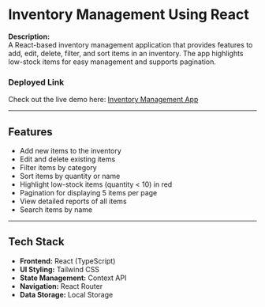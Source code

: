 # Inventory Management Using React

**Description:**  
A React-based inventory management application that provides features to add, edit, delete, filter, and sort items in an inventory. The app highlights low-stock items for easy management and supports pagination.

### **Deployed Link**  
Check out the live demo here: [Inventory Management App](https://inventory-by-neeraj.netlify.app/)

---

## Features

- Add new items to the inventory
- Edit and delete existing items
- Filter items by category
- Sort items by quantity or name
- Highlight low-stock items (quantity < 10) in red
- Pagination for displaying 5 items per page
- View detailed reports of all items
- Search items by name

---

## Tech Stack

- **Frontend:** React (TypeScript)
- **UI Styling:** Tailwind CSS
- **State Management:** Context API
- **Navigation:** React Router
- **Data Storage:** Local Storage
